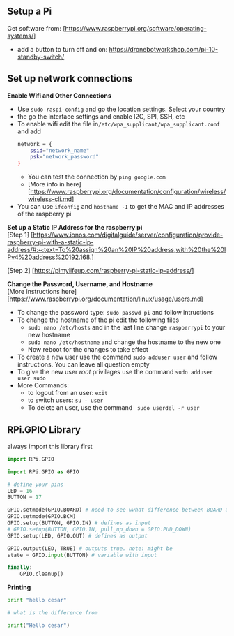 
## Setup a Pi

Get software from: [https://www.raspberrypi.org/software/operating-systems/]

- add a button to turn off and on: <https://dronebotworkshop.com/pi-10-standby-switch/>

Set up network connections
-----------------------
**Enable Wifi and Other Connections**  
* Use `sudo raspi-config` and go the location settings. Select your country
* the go the interface settings and enable I2C, SPI, SSH, etc
* To enable wifi edit the file in`/etc/wpa_supplicant/wpa_supplicant.conf` and add
	```sh
	network = {
		ssid="network_name"
		psk="network_password"
	}
	```
	- You can test the connection by `ping google.com`
	- [More info in here][https://www.raspberrypi.org/documentation/configuration/wireless/wireless-cli.md]
* You can use `ifconfig` and `hostname -I` to get the MAC and IP addresses of the raspberry pi

**Set up a Static IP Address for the raspberry pi**  
[Step 1] [https://www.ionos.com/digitalguide/server/configuration/provide-raspberry-pi-with-a-static-ip-address/#:~:text=To%20assign%20an%20IP%20address,with%20the%20IPv4%20address%20192.168.]  

[Step 2] [https://pimylifeup.com/raspberry-pi-static-ip-address/]  

**Change the Password, Username, and Hostname**  
[More instructions here][https://www.raspberrypi.org/documentation/linux/usage/users.md]  
* To change the password type: `sudo passwd pi` and follow intructions
* To change the hostname of the pi edit the following files
	- `sudo nano /etc/hosts` and in the last line change `raspberrypi` to your new hostname
	- `sudo nano /etc/hostname` and change the hostname to the new one
	- Now reboot for the changes to take effect
* To create a new user use the command `sudo adduser user` and follow instructions. You can leave all question empty
* To give the new user *root* privilages use the command `sudo adduser user sudo`
* More Commands:
	- to logout from an user: `exit`
	- to switch users: `su - user`
	- To delete an user, use the command ` sudo userdel -r user`


## RPi.GPIO Library

always import this library first
```py
import RPi.GPIO
```

```py
import RPi.GPIO as GPIO

# define your pins
LED = 16
BUTTON = 17

GPIO.setmode(GPIO.BOARD) # need to see wwhat difference between BOARD and BCM is
GPIO.setmode(GPIO.BCM)
GPIO.setup(BUTTON, GPIO.IN) # defines as input
# GPIO.setup(BUTTON, GPIO.IN, pull_up_down = GPIO.PUD_DOWN) 
GPIO.setup(LED, GPIO.OUT) # defines as output

GPIO.output(LED, TRUE) # outputs true. note: might be 
state = GPIO.input(BUTTON) # variable with input

finally:
	GPIO.cleanup() 
```

**Printing**
```py
print "hello cesar"

# what is the difference from

print("Hello cesar")
```

